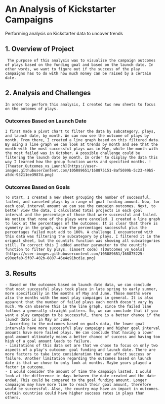 # An Analysis of Kickstarter Campaigns
Performing analysis on Kickstarter data to uncover trends
## 1. Overview of Project
     The purpose of this analysis was to visualize the campaign outcomes of plays based on the funding goal and based on the launch date. In other words, we want to figure out if the success of the play campaigns has to do with how much money can be raised by a certain date. 
## 2. Analysis and Challenges
    In order to perform this analysis, I created two new sheets to focus on the outomes of plays. 
### Outcomes Based on Launch Date
    I first made a pivot chart to filter the data by subcategory, plays, and launch date, by month. We can now see the outcome of plays by month. From there, I created a line graph based on this filtered data. By using a line graph we can look at trends by month and see that the month with the most successful plays was in May, while the month with the most failed was in October. A possible challenge could be filtering the launch date by month. In order to display the data this way I learned how the group function works and specified months. ![Theater_Outcomes_vs_Launch](https://user-images.githubusercontent.com/105089651/168875151-8af5699b-5c23-49b5-a5dc-93211ee3987d.png)
 
### Outcomes Based on Goals
    To start, I created a new sheet grouping the number of successful, failed, and canceled plays by a range of goal funding amount. Now, for each goal interval amount we can see the campaign outcomes. Next, to better view the data, I calculated total projects in each goal interval and the percentage of those that were successful and failed. We notice that none of the plays were canceled. I created a line graph to look at the percentages of the outcomes. It is clear that there is symmetry in the graph, since the percentages successful plus the percentages failed must add to 100%. A challenge I encountered with this data was filtering the subcategory by plays. I filtered it in the orignal sheet, but the countifs function was showing all subcategories still. To correct this I added another parameter to the countifs function to filter by plays. (insert code) ![Outcomes_vs_Goals](https://user-images.githubusercontent.com/105089651/168875225-e90eefa0-5f07-402b-8807-46e4e91bcd1e.png)

## 3. Results
    - Based on the outcomes based on launch date data, we can conclude that most successful plays took place in late spring to early summer, more specifically in the months of May and June. Those months were also the months with the most play campaigns in general. It is also apparent that the number of failed plays each month doesn't vary by much. We can observe this in the line graph, since the failed line follows a generally straight pattern. So, we can conclude that if you want a play campaign to be successful, there is a better chance if the launch date is in May or June.
    - According to the outcomes based on goals data, the lower goal intervals have more successful play campaigns and higher goal interval amounts have more failed plays. We can conclude that having a lower goal amount ultimately means a better chance of success and having too high of a goal amount leads to failure. 
    - Limitations of this data set are that we chose to focus on only two aspects of a play's outcome: goal funding and launch date. There are more factors to take into consideration that can affect success or failure. Another limitation regarding the outcomes based on launch date is that we chose to only look at months. Maybe years played a factor in outcome. 
    - I would consider the amount of time the campaign lasted. I would look at the difference in days between the date created and the date ended. This could be compared to the goal funding amount. Longer campaigns may have more time to reach their goal amount, therefore would be successful. Also, the country may have an impact in outcomes. Certain countries could have higher success rates in plays than others.  
